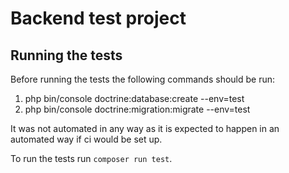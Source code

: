 # Backend test project

## Running the tests

Before running the tests the following commands should be run:

1. php bin/console doctrine:database:create --env=test
2. php bin/console doctrine:migration:migrate --env=test

It was not automated in any way as it is expected to happen in an automated way if ci would be set up.

To run the tests run `composer run test`.
